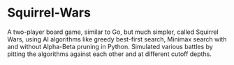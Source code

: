 # Squirrel-Wars

A two-player board game, similar to Go, but much simpler, called Squirrel Wars, using AI algorithms like greedy best-first search, Minimax search with and without Alpha-Beta pruning in Python. Simulated various battles by pitting the algorithms against each other and at different cutoff depths.

